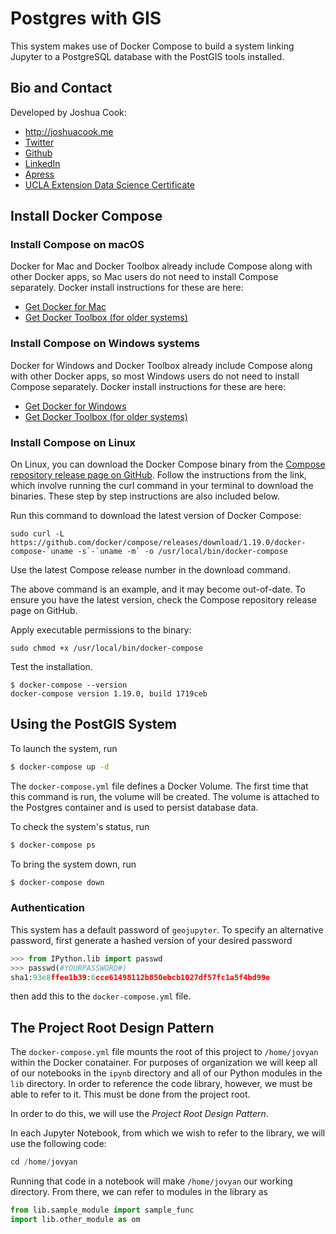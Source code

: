 # Postgres with GIS

This system makes use of Docker Compose to build a system linking Jupyter to a PostgreSQL database with the PostGIS tools installed. 

## Bio and Contact

Developed by Joshua Cook:

- http://joshuacook.me
- [Twitter](https://twitter.com/joshuacook)
- [Github](https://github.com/joshuacook)
- [LinkedIn](https://www.linkedin.com/in/joshuapaulcook/)
- [Apress](https://www.apress.com/us/book/9781484230114)
- [UCLA Extension Data Science Certificate](https://www.uclaextension.edu/specialtyprogram/landingPage.do?method=load&specialtyProgramId=196400770)

## Install Docker Compose

### Install Compose on macOS
Docker for Mac and Docker Toolbox already include Compose along with other Docker apps, so Mac users do not need to install Compose separately. Docker install instructions for these are here:

- [Get Docker for Mac](https://docs.docker.com/docker-for-mac/install/)
- [Get Docker Toolbox (for older systems)](https://docs.docker.com/toolbox/overview/)

### Install Compose on Windows systems

Docker for Windows and Docker Toolbox already include Compose along with other Docker apps, so most Windows users do not need to install Compose separately. Docker install instructions for these are here:

- [Get Docker for Windows](https://docs.docker.com/docker-for-windows/install/)
- [Get Docker Toolbox (for older systems)](https://docs.docker.com/toolbox/overview/)

### Install Compose on Linux

On Linux, you can download the Docker Compose binary from the [Compose repository release page on GitHub](https://github.com/docker/compose/releases). Follow the instructions from the link, which involve running the curl command in your terminal to download the binaries. These step by step instructions are also included below.

Run this command to download the latest version of Docker Compose:

```
sudo curl -L https://github.com/docker/compose/releases/download/1.19.0/docker-compose-`uname -s`-`uname -m` -o /usr/local/bin/docker-compose
```

Use the latest Compose release number in the download command.

The above command is an example, and it may become out-of-date. To ensure you have the latest version, check the Compose repository release page on GitHub.

Apply executable permissions to the binary:

```
sudo chmod +x /usr/local/bin/docker-compose
```

Test the installation.

```
$ docker-compose --version
docker-compose version 1.19.0, build 1719ceb
```

## Using the PostGIS System

To launch the system, run

```bash
$ docker-compose up -d
```

The `docker-compose.yml` file defines a Docker Volume. The first time that this command is run, the volume will be created. The volume is attached to the Postgres container and is used to persist database data.

To check the system's status, run

```bash
$ docker-compose ps
```

To bring the system down, run 

```bash
$ docker-compose down
```

### Authentication

This system has a default password of `geojupyter`. To specify an alternative password, first generate a hashed version of your desired password

```python
>>> from IPython.lib import passwd
>>> passwd(#YOURPASSWORD#)
sha1:93e8ffee1b39:6cce61498112b850ebcb1027df57fc1a5f4bd99e
```

then add this to the `docker-compose.yml` file.


## The Project Root Design Pattern

The `docker-compose.yml` file mounts the root of this project to `/home/jovyan` within the Docker conatainer. For purposes of organization we will keep all of our notebooks in the `ipynb` directory and all of our Python modules in the `lib` directory. In order to reference the code library, however, we must be able to refer to it. This must be done from the project root. 

In order to do this, we will use the *Project Root Design Pattern*.

In each Jupyter Notebook, from which we wish to refer to the library, we will use the following code:

```python
cd /home/jovyan
```

Running that code in a notebook will make `/home/jovyan` our working directory. From there, we can refer to modules in the library as

```python
from lib.sample_module import sample_func
import lib.other_module as om
```
